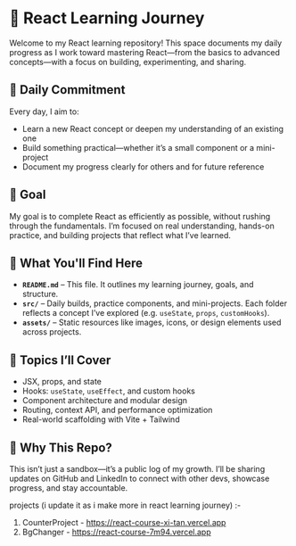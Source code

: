 # 🚀 React Learning Journey

Welcome to my React learning repository! This space documents my daily progress as I work toward mastering React—from the basics to advanced concepts—with a focus on building, experimenting, and sharing.

## 📅 Daily Commitment

Every day, I aim to:
- Learn a new React concept or deepen my understanding of an existing one
- Build something practical—whether it’s a small component or a mini-project
- Document my progress clearly for others and for future reference

## 🎯 Goal

My goal is to complete React as efficiently as possible, without rushing through the fundamentals. I’m focused on real understanding, hands-on practice, and building projects that reflect what I’ve learned.

## 📁 What You'll Find Here

- **`README.md`** – This file. It outlines my learning journey, goals, and structure.
- **`src/`** – Daily builds, practice components, and mini-projects. Each folder reflects a concept I’ve explored (e.g. `useState`, `props`, `customHooks`).
- **`assets/`** – Static resources like images, icons, or design elements used across projects.

## 🧠 Topics I’ll Cover

- JSX, props, and state
- Hooks: `useState`, `useEffect`, and custom hooks
- Component architecture and modular design
- Routing, context API, and performance optimization
- Real-world scaffolding with Vite + Tailwind

## 📌 Why This Repo?

This isn’t just a sandbox—it’s a public log of my growth. I’ll be sharing updates on GitHub and LinkedIn to connect with other devs, showcase progress, and stay accountable.

projects (i update it as i make more in react learning journey) :-

1. CounterProject - https://react-course-xi-tan.vercel.app 
2. BgChanger - https://react-course-7m94.vercel.app 
